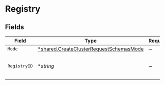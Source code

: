 # Registry


## Fields

| Field                                                                                             | Type                                                                                              | Required                                                                                          | Description                                                                                       | Example                                                                                           |
| ------------------------------------------------------------------------------------------------- | ------------------------------------------------------------------------------------------------- | ------------------------------------------------------------------------------------------------- | ------------------------------------------------------------------------------------------------- | ------------------------------------------------------------------------------------------------- |
| `Mode`                                                                                            | [*shared.CreateClusterRequestSchemasMode](../../models/shared/createclusterrequestschemasmode.md) | :heavy_minus_sign:                                                                                | N/A                                                                                               |                                                                                                   |
| `RegistryID`                                                                                      | **string*                                                                                         | :heavy_minus_sign:                                                                                | Credentials to use for storing of images.                                                         | my-registry-credentials                                                                           |